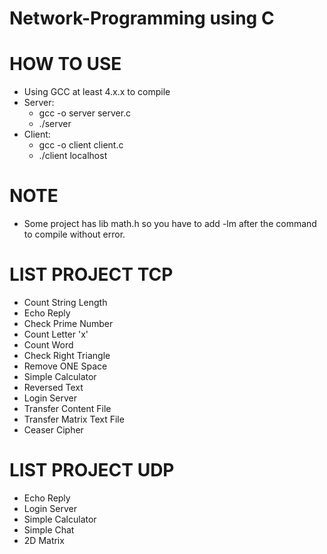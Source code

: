 # Network-Programming using C
# HOW TO USE
- Using GCC at least 4.x.x to compile
- Server:
    - gcc -o server server.c
    - ./server
- Client:
    - gcc -o client client.c
    -  ./client localhost

# NOTE
- Some project has lib math.h so you have to add -lm after the command to compile without error.

# LIST PROJECT TCP
- Count String Length
- Echo Reply
- Check Prime Number
- Count Letter 'x'
- Count Word
- Check Right Triangle
- Remove ONE Space
- Simple Calculator
- Reversed Text
- Login Server
- Transfer Content File
- Transfer Matrix Text File
- Ceaser Cipher

# LIST PROJECT UDP
- Echo Reply
- Login Server
- Simple Calculator
- Simple Chat
- 2D Matrix
